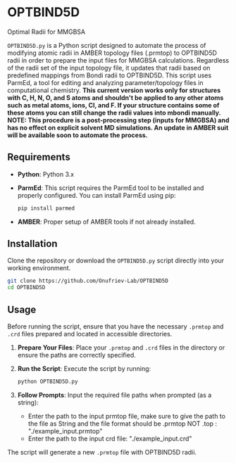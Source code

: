 # OPTBIND5D
Optimal Radii for MMGBSA


`OPTBIND5D.py` is a Python script designed to automate the process of modifying atomic radii in AMBER topology files (.prmtop) to OPTBIND5D radii in order to prepare the input files for MMGBSA calculations. Regardless of the radii set of the input topology file, it updates that radii based on predefined mappings from Bondi radii to OPTBIND5D. This script uses ParmEd, a tool for editing and analyzing parameter/topology files in computational chemistry. **This current version works only for structures with C, H, N, O, and S atoms and shouldn't be applied to any other atoms such as metal atoms, ions, Cl, and F. If your structure contains some of these atoms you can still change the radii values into mbondi manually. NOTE: This procedure is a post-processing step (inputs for MMGBSA) and has no effect on explicit solvent MD simulations. An update in AMBER suit will be available soon to automate the process.**

## Requirements

- **Python**: Python 3.x
- **ParmEd**: This script requires the ParmEd tool to be installed and properly configured. You can install ParmEd using pip:

  ```bash
  pip install parmed
  ```

- **AMBER**: Proper setup of AMBER tools if not already installed.

## Installation

Clone the repository or download the `OPTBIND5D.py` script directly into your working environment.

```bash
git clone https://github.com/Onufriev-Lab/OPTBIND5D
cd OPTBIND5D
```

## Usage

Before running the script, ensure that you have the necessary `.prmtop` and `.crd` files prepared and located in accessible directories.

1. **Prepare Your Files**: Place your `.prmtop` and `.crd` files in the directory or ensure the paths are correctly specified.
2. **Run the Script**: Execute the script by running:

   ```bash
   python OPTBIND5D.py
   ```

3. **Follow Prompts**: Input the required file paths when prompted (as a string):
   
   - Enter the path to the input prmtop file, make sure to give the path to the file as String and the file format should be .prmtop NOT .top : "./example_input.prmtop"
   - Enter the path to the input crd file: "./example_input.crd"
     
The script will generate a new `.prmtop` file with OPTBIND5D radii.
